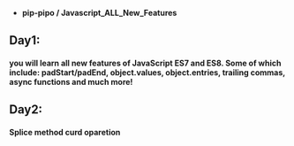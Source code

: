*  **pip-pipo /
Javascript_ALL_New_Features** 
## Day1:
####  you will learn all new features of JavaScript ES7 and ES8. Some of which include: padStart/padEnd, object.values, object.entries, trailing commas, async functions and much more!


## Day2:

#### Splice method curd oparetion